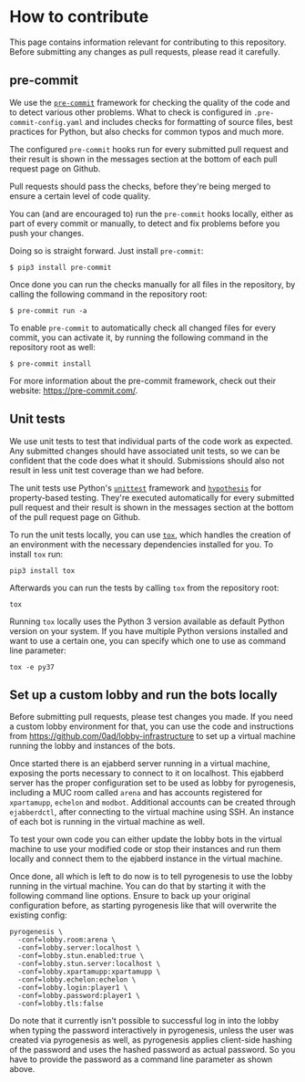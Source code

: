 # How to contribute

This page contains information relevant for contributing to this repository. Before submitting any
changes as pull requests, please read it carefully.

## pre-commit

We use the [`pre-commit`](https://pre-commit.com/) framework for checking the quality of the code
and to detect various other problems. What to check is configured in `.pre-commit-config.yaml` and
includes checks for formatting of source files, best practices for Python, but also checks for
common typos and much more.

The configured `pre-commit` hooks run for every submitted pull request and their result is shown in
the messages section at the bottom of each pull request page on Github.

Pull requests should pass the checks, before they're being merged to ensure a certain level of
code quality.

You can (and are encouraged to) run the `pre-commit` hooks locally, either as part of every commit
or manually, to detect and fix problems before you push your changes.

Doing so is straight forward. Just install `pre-commit`:

```
$ pip3 install pre-commit
```

Once done you can run the checks manually for all files in the repository, by calling the following
command in the repository root:

```
$ pre-commit run -a
```

To enable `pre-commit` to automatically check all changed files for every commit, you can activate
it, by running the following command in the repository root as well:

```
$ pre-commit install
```

For more information about the pre-commit framework, check out their website:
https://pre-commit.com/.

## Unit tests

We use unit tests to test that individual parts of the code work as expected. Any submitted changes
should have associated unit tests, so we can be confident that the code does what it should.
Submissions should also not result in less unit test coverage than we had before.

The unit tests use Python's [`unittest`](https://docs.python.org/3/library/unittest.html)
framework and [`hypothesis`](https://hypothesis.readthedocs.io/) for property-based testing.
They're executed automatically for every submitted pull request and their result is shown in the
messages section at the bottom of the pull request page on Github.

To run the unit tests locally, you can use [`tox`](https://tox.readthedocs.io/), which handles the
creation of an environment with the necessary dependencies installed for you. To install `tox` run:

```
pip3 install tox
```

Afterwards you can run the tests by calling `tox` from the repository root:

```
tox
```

Running `tox` locally uses the Python 3 version available as default Python version on your system.
If you have multiple Python versions installed and want to use a certain one, you can specify which
one to use as command line parameter:

```
tox -e py37
```

## Set up a custom lobby and run the bots locally

Before submitting pull requests, please test changes you made. If you need a custom lobby
environment for that, you can use the code and instructions from
https://github.com/0ad/lobby-infrastructure to set up a virtual machine running the lobby and
instances of the bots.

Once started there is an ejabberd server running in a virtual machine, exposing the ports
necessary to connect to it on localhost. This ejabberd server has the proper configuration set to
be used as lobby for pyrogenesis, including a MUC room called `arena` and has accounts registered
for `xpartamupp`, `echelon` and `modbot`. Additional accounts can be created through `ejabberdctl`,
after connecting to the virtual machine using SSH. An instance of each bot is running in the
virtual machine as well.

To test your own code you can either update the lobby bots in the virtual machine to use your
modified code or stop their instances and run them locally and connect them to the ejabberd
instance in the virtual machine.

Once done, all which is left to do now is to tell pyrogenesis to use the lobby running in the
virtual machine. You can do that by starting it with the following command line options. Ensure
to back up your original configuration before, as starting pyrogenesis like that will overwrite the
existing config:

```
pyrogenesis \
  -conf=lobby.room:arena \
  -conf=lobby.server:localhost \
  -conf=lobby.stun.enabled:true \
  -conf=lobby.stun.server:localhost \
  -conf=lobby.xpartamupp:xpartamupp \
  -conf=lobby.echelon:echelon \
  -conf=lobby.login:player1 \
  -conf=lobby.password:player1 \
  -conf=lobby.tls:false
```

Do note that it currently isn't possible to successful log in into the lobby when typing the
password interactively in pyrogenesis, unless the user was created via pyrogenesis as well, as
pyrogenesis applies client-side hashing of the password and uses the hashed password as actual
password. So you have to provide the password as a command line parameter as shown above.
